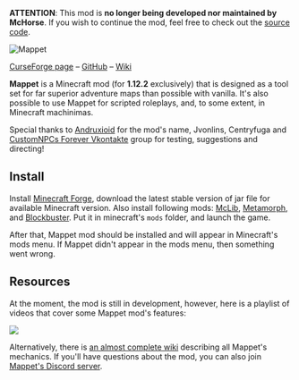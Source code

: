 **ATTENTION**: This mod is **no longer being developed nor maintained by McHorse**. If you wish to continue the mod, feel free to check out the [source code](https://github.com/mchorse/mappet).  

![Mappet](https://i.imgur.com/1pvpWDH.png)

[CurseForge page](https://www.curseforge.com/minecraft/mc-mods/mappet) – [GitHub](https://github.com/mchorse/mappet) – [Wiki](https://github.com/mchorse/mappet/wiki) 

**Mappet** is a Minecraft mod (for **1.12.2** exclusively) that is designed as a tool set for far superior adventure maps than possible with vanilla. It's also possible to use Mappet for scripted roleplays, and, to some extent, in Minecraft machinimas.

Special thanks to [Andruxioid](https://www.youtube.com/channel/UCnHOceBjwMyqCR5oYOoNqhQ) for the mod's name, Jvonlins, Centryfuga and [CustomNPCs Forever Vkontakte](https://vk.com/customnpcforever) group for testing, suggestions and directing!

## Install

Install [Minecraft Forge](http://files.minecraftforge.net/), download the latest stable version of jar file for available Minecraft version. Also install following mods: [McLib](https://www.curseforge.com/minecraft/mc-mods/mchorses-mclib), [Metamorph](https://www.curseforge.com/minecraft/mc-mods/metamorph), and [Blockbuster](https://www.curseforge.com/minecraft/mc-mods/blockbuster). Put it in minecraft's `mods` folder, and launch the game.

After that, Mappet mod should be installed and will appear in Minecraft's mods menu. If Mappet didn't appear in the mods menu, then something went wrong. 

## Resources

At the moment, the mod is still in development, however, here is a playlist of videos that cover some Mappet mod's features:

<a href="https://youtu.be/kJypWweCnKg?list=PLLnllO8nnzE__n6aLU8WUtfsGL1A62l0z"><img src="https://img.youtube.com/vi/kJypWweCnKg/0.jpg"></a> 

Alternatively, there is [an almost complete wiki](https://github.com/mchorse/mappet/wiki) describing all Mappet's mechanics. If you'll have questions about the mod, you can also join [Mappet's Discord server](https://discord.gg/QhvbgSWpYn).